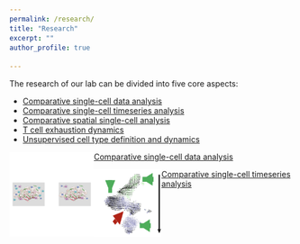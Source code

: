 ```yaml
---
permalink: /research/
title: "Research"
excerpt: ""
author_profile: true

---
```


The research of our lab can be divided into five core aspects:

- [Comparative single-cell data analysis](../research/single-cell-analysis.md)
- [Comparative single-cell timeseries analysis](../research/single-cell-timeseries-analysis.md)
- [Comparative spatial single-cell analysis](../research/spatial-single-cell-analysis.md)
- [T cell exhaustion dynamics](../research/t-cell-exhaustion-dynamics.md)
- [Unsupervised cell type definition and dynamics](../research/unsupervised-annotation-dynamics.md)

<img align="left" width="150" height="150" src="../images/single-cell-analysis.png"> [Comparative single-cell data analysis](../research/single-cell-analysis.md)

<img align="left" width="120" height="120" src="../images/timeseries.png"> [Comparative single-cell timeseries analysis](../research/single-cell-timeseries-analysis.md)